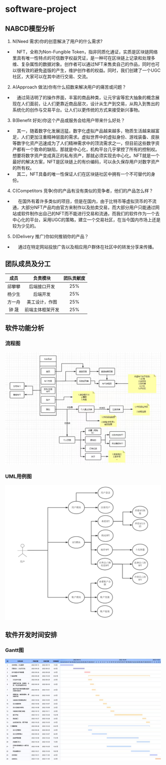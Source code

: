 # software-project

## NABCD模型分析

1. N(Need 需求)你的创意解决了用户的什么需求?

- &emsp;NFT，全称为Non-Fungible Token，指非同质化通证，实质是区块链网络里具有唯一性特点的可信数字权益凭证，是一种可在区块链上记录和处理多维、复杂属性的数据对象。创作者可以通过NFT来售卖自己的作品，同时也可以很有效的避免盗版的产生，维护创作者的权益。同时，我们创建了一个UGC社区，大家可以在其中进行交易、交流。

2. A(Approach 做法)你有什么招数来解决用户的痛苦或问题？

- &emsp;通过简洁明了的操作界面，丰富的商品种类，让元宇宙等宏大抽象的概念展现在人们面前，让人们更靠近商品层次，设计从生产到交易，从购入到售出的系统化的创作与交易平台。让人们以更传统的方式来接受新兴事物。

3. B(Benefit 好处)你这个产品或服务会给用户带来什么好处？

- &emsp;其一，随着数字化发展迅猛，数字化虚拟产品越来越多，物质生活越来越富足，人们更加注重精神层面的需求。虚拟世界中的虚拟身份、游戏装备、皮肤等数字化资产迅速成为了人们精神需求中的顶流需求之一，但目前这些数字资产都有一个致命的缺陷，那就是中心化，机构平台几乎掌控了所有的控制权。想要将数字资产变成真正的私有资产，那就必须实现去中心化。NFT就是一个最好的解决方案，NFT是区块链上的有价编码，可以永久保存用户对数字资产的所有权。
- &emsp;其二，NFT具备的唯一性保证人们在区块链社区中拥有一个不可替代的身份。

4. C(Competitors 竞争)你的产品有没有类似的竞争者，他们的产品怎么样？

- &emsp; 在国外有着许多类似的项目，但是在国内，由于比特币等虚拟货币的不流通，大部分NFT产品均由官方来制作以及拍卖交易，而大部分用户只能通过网站或软件制作出自己的NFT而不能进行交易和流通，而我们的软件作为一个去中心化的平台，采用UGC的策略，建立一个交易社区，在当今国内市场上还是较为少见的。

5. D(Delivery 推广)你如何推销你的产品？

- &emsp; 通过在特定网站投放广告以及相应用户群体在社区中的转发分享来传播。

## 团队成员及分工

成员|负责模块|团队贡献度
:-:|:-:|:-:
邱攀攀|后端接口开发|25%
杨少生|后端开发|25%
方一舟|美工设计，作图|25%
钟 晟|前端主体框架开发|25%

## 软件功能分析

### 流程图

![UML](./assetes/UML.jpg)

### UML用例图

![UMLyongli](./assetes/yonglitu.jpg)

## 软件开发时间安排

### Gantt图

![Gantt](./assetes/Gantt.jpg)


